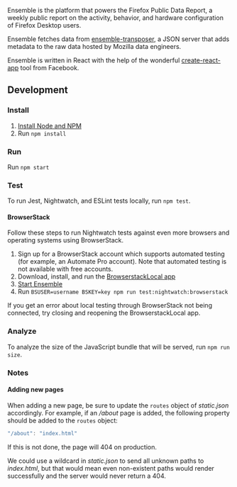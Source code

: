 Ensemble is the platform that powers the Firefox Public Data Report, a weekly
public report on the activity, behavior, and hardware configuration of Firefox
Desktop users.

Ensemble fetches data from
[ensemble-transposer](https://github.com/mozilla/ensemble-transposer), a JSON
server that adds metadata to the raw data hosted by Mozilla data engineers.

Ensemble is written in React with the help of the wonderful
[create-react-app](https://github.com/facebook/create-react-app) tool from
Facebook.

## Development

### Install

1. [Install Node and NPM](https://nodejs.org/en/download/)
2. Run `npm install`

### Run

Run `npm start`

### Test

To run Jest, Nightwatch, and ESLint tests locally, run `npm test`.

#### BrowserStack

Follow these steps to run Nightwatch tests against even more browsers and
operating systems using BrowserStack.

1. Sign up for a BrowserStack account which supports automated testing (for
   example, an Automate Pro account). Note that automated testing is not
   available with free accounts.
2. Download, install, and run the [BrowserstackLocal
   app](https://www.browserstack.com/local-testing)
3. [Start Ensemble](#Run)
4. Run `BSUSER=username BSKEY=key npm run test:nightwatch:browserstack`

If you get an error about local testing through BrowserStack not being
connected, try closing and reopening the BrowserstackLocal app.

### Analyze

To analyze the size of the JavaScript bundle that will be served, run `npm run
size`.

### Notes

#### Adding new pages

When adding a new page, be sure to update the `routes` object of *static.json*
accordingly. For example, if an */about* page is added, the following property
should be added to the `routes` object:

```javascript
"/about": "index.html"
```

If this is not done, the page will 404 on production.

We could use a wildcard in *static.json* to send all unknown paths to
*index.html*, but that would mean even non-existent paths would render
successfully and the server would never return a 404.